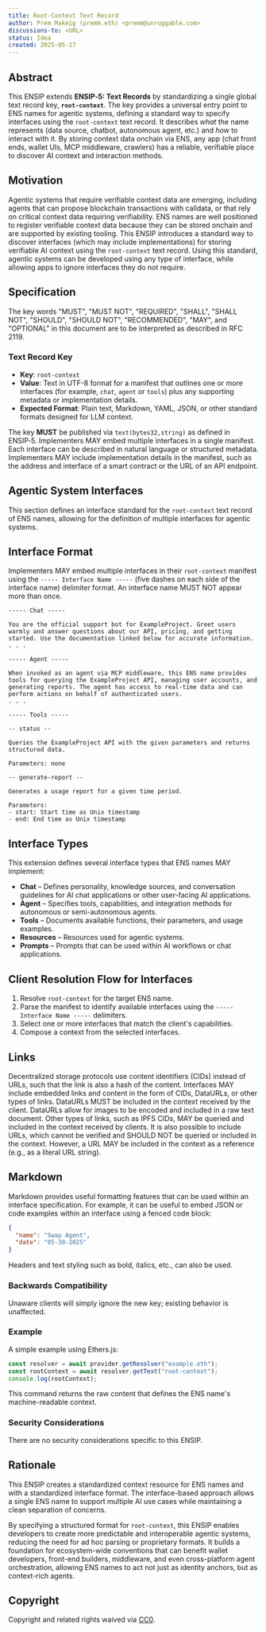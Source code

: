 ```yaml
---
title: Root‑Context Text Record  
author: Prem Makeig (premm.eth) <premm@unruggable.com>  
discussions-to: <URL>
status: Idea  
created: 2025-05-17  
---
```


## Abstract

This ENSIP extends **ENSIP‑5: Text Records** by standardizing a single global text record key, **`root-context`**. The key provides a universal entry point to ENS names for agentic systems, defining a standard way to specify interfaces using the `root-context` text record. It describes *what* the name represents (data source, chatbot, autonomous agent, etc.) and *how* to interact with it. By storing context data onchain via ENS, any app (chat front ends, wallet UIs, MCP middleware, crawlers) has a reliable, verifiable place to discover AI context and interaction methods.

## Motivation

Agentic systems that require verifiable context data are emerging, including agents that can propose blockchain transactions with calldata, or that rely on critical context data requiring verifiability. ENS names are well positioned to register verifiable context data because they can be stored onchain and are supported by existing tooling. This ENSIP introduces a standard way to discover interfaces (which may include implementations) for storing verifiable AI context using the `root-context` text record. Using this standard, agentic systems can be developed using any type of interface, while allowing apps to ignore interfaces they do not require.

## Specification

The key words "MUST", "MUST NOT", "REQUIRED", "SHALL", "SHALL NOT", "SHOULD", "SHOULD NOT", "RECOMMENDED", "MAY", and "OPTIONAL" in this document are to be interpreted as described in RFC 2119.

### Text Record Key

* **Key**: `root-context`
* **Value**: Text in UTF-8 format for a manifest that outlines one or more interfaces (for example, `chat`, `agent` or `tools`) plus any supporting metadata or implementation details.
* **Expected Format**: Plain text, Markdown, YAML, JSON, or other standard formats designed for LLM context.

The key **MUST** be published via `text(bytes32,string)` as defined in ENSIP‑5. Implementers MAY embed multiple interfaces in a single manifest. Each interface can be described in natural language or structured metadata. Implementers MAY include implementation details in the manifest, such as the address and interface of a smart contract or the URL of an API endpoint.

## Agentic System Interfaces

This section defines an interface standard for the `root-context` text record of ENS names, allowing for the definition of multiple interfaces for agentic systems.

## Interface Format

Implementers MAY embed multiple interfaces in their `root-context` manifest using the `----- Interface Name -----` (five dashes on each side of the interface name) delimiter format. An interface name MUST NOT appear more than once.

```
----- Chat -----

You are the official support bot for ExampleProject. Greet users warmly and answer questions about our API, pricing, and getting started. Use the documentation linked below for accurate information.
. . . 

----- Agent -----

When invoked as an agent via MCP middleware, this ENS name provides tools for querying the ExampleProject API, managing user accounts, and generating reports. The agent has access to real-time data and can perform actions on behalf of authenticated users.
. . . 

----- Tools -----

-- status --

Queries the ExampleProject API with the given parameters and returns structured data.

Parameters: none

-- generate-report --

Generates a usage report for a given time period.

Parameters:
- start: Start time as Unix timestamp
- end: End time as Unix timestamp
```

## Interface Types

This extension defines several interface types that ENS names MAY implement:

* **Chat** – Defines personality, knowledge sources, and conversation guidelines for AI chat applications or other user-facing AI applications.
* **Agent** – Specifies tools, capabilities, and integration methods for autonomous or semi-autonomous agents.
* **Tools** – Documents available functions, their parameters, and usage examples.
* **Resources** – Resources used for agentic systems.
* **Prompts** – Prompts that can be used within AI workflows or chat applications.

## Client Resolution Flow for Interfaces

1. Resolve `root-context` for the target ENS name.
2. Parse the manifest to identify available interfaces using the `----- Interface Name -----` delimiters.
3. Select one or more interfaces that match the client's capabilities.
4. Compose a context from the selected interfaces.

## Links

Decentralized storage protocols use content identifiers (CIDs) instead of URLs, such that the link is also a hash of the content. Interfaces MAY include embedded links and content in the form of CIDs, DataURLs, or other types of links. DataURLs MUST be included in the context received by the client. DataURLs allow for images to be encoded and included in a raw text document. Other types of links, such as IPFS CIDs, MAY be queried and included in the context received by clients. It is also possible to include URLs, which cannot be verified and SHOULD NOT be queried or included in the context. However, a URL MAY be included in the context as a reference (e.g., as a literal URL string).

## Markdown

Markdown provides useful formatting features that can be used within an interface specification. For example, it can be useful to embed JSON or code examples within an interface using a fenced code block:

```json
{
  "name": "Swap Agent",
  "date": "05-30-2025"
}
```

Headers and text styling such as bold, italics, etc., can also be used.

### Backwards Compatibility

Unaware clients will simply ignore the new key; existing behavior is unaffected.

### Example

A simple example using Ethers.js:

```js
const resolver = await provider.getResolver("example.eth");
const rootContext = await resolver.getText("root-context");
console.log(rootContext);
```

This command returns the raw content that defines the ENS name's machine-readable context.

### Security Considerations

There are no security considerations specific to this ENSIP.

## Rationale

This ENSIP creates a standardized context resource for ENS names and with a standardized interface format. The interface-based approach allows a single ENS name to support multiple AI use cases while maintaining a clean separation of concerns.

By specifying a structured format for `root-context`, this ENSIP enables developers to create more predictable and interoperable agentic systems, reducing the need for ad hoc parsing or proprietary formats. It builds a foundation for ecosystem-wide conventions that can benefit wallet developers, front-end builders, middleware, and even cross-platform agent orchestration, allowing ENS names to act not just as identity anchors, but as context-rich agents.


## Copyright

Copyright and related rights waived via [CC0](https://creativecommons.org/publicdomain/zero/1.0/).


